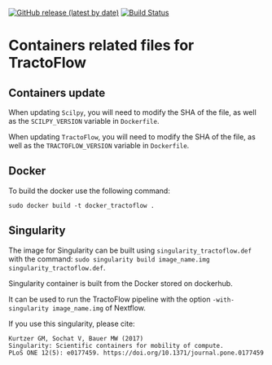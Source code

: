 [![GitHub release (latest by date)](https://img.shields.io/github/v/release/scilus/containers-tractoflow)](https://github.com/scilus/containers-tractoflow/releases)
[![Build Status](https://travis-ci.org/scilus/containers-tractoflow.svg?branch=master)](https://travis-ci.org/scilus/containers-tractoflow)

Containers related files for TractoFlow
=======================================

Containers update
-----------------
When updating `Scilpy`, you will need to modify the SHA of the file, as well as
the `SCILPY_VERSION` variable in `Dockerfile`.

When updating `TractoFlow`, you will need to modify the SHA of the file, as well as
the `TRACTOFLOW_VERSION` variable in `Dockerfile`.

Docker
------
To build the docker use the following command:

`sudo docker build -t docker_tractoflow .`

Singularity
-----------
The image for Singularity can be built using `singularity_tractoflow.def` with the command:
`sudo singularity build image_name.img singularity_tractoflow.def`.

Singularity container is built from the Docker stored on dockerhub.

It can be used to run the TractoFlow pipeline with the option
`-with-singularity image_name.img` of Nextflow.

If you use this singularity, please cite:

```
Kurtzer GM, Sochat V, Bauer MW (2017)
Singularity: Scientific containers for mobility of compute.
PLoS ONE 12(5): e0177459. https://doi.org/10.1371/journal.pone.0177459
```
 
